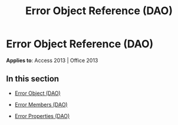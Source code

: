 ﻿---
title: Error Object Reference (DAO)
TOCTitle: Error Object
ms:assetid: 96cff172-964e-49bf-b83c-d56226a4d81a
ms:mtpsurl: https://msdn.microsoft.com/library/Dn125405(v=office.15)
ms:contentKeyID: 52073528
ms.date: 09/18/2015
mtps_version: v=office.15
---

# Error Object Reference (DAO)


**Applies to**: Access 2013 | Office 2013

## In this section

  - [Error Object (DAO)](error-object-dao.md)

  - [Error Members (DAO)](error-members-dao.md)

  - [Error Properties (DAO)](error-properties-dao.md)

